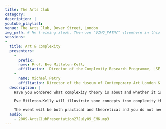```yaml
---
title: The Arts Club
category: 
description: |
youtube_playlist: 
venue: The Arts Club, Dover Street, London
img_path: # No training slash. Then use "$IMG_PATH/" elsewhere in this page.
sessions:
- 
  title: Art & Complexity
  presenters:
    - 
      prefix: 
      name: Prof. Eve Mitleton-Kelly
      affiliation:  Director of the Complexity Research Programme, LSE & Arts Club Member
    -
      name: Michael Petry
      affiliation: Director of the Museum of Contemporary Art London & Curator of the Royal Academy Schools Gallery
  description: |
    Have you wondered what complexity theory is about and whether it is of any practical use? This talk will help to clarify the theory and its application by taking a conceptual art example which you, as a participant will help to create. The art 'object' is called 'The Space Between: Superstring Installation' and has been set up by Michael Petry in two international conferences on complexity and art.

    Eve Mitleton-Kelly will illustrate some concepts from complexity theory evident from the collaboratively created art object. She will discuss how complexity theory can help us understand some aspects of art and creativity; and Michael Petry will talk about what art can contribute to the theory and help us to understand it more clearly.

    The event will be both practical and theoretical and you do not need to know anything about complexity theory to join us. We hope that it will also be fun!
  audio:
    - 2009-ArtsClubPresentation27July09_EMK.mp3
---
```

